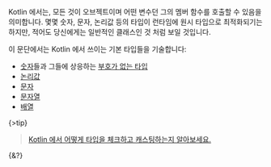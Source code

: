 Kotlin 에서는, 모든 것이 오브젝트이며 어떤 변수던 그의 멤버 함수를 호출할 수 있음을 의미합니다.
몇몇 숫자, 문자, 논리값 등의 타입이 런타임에 원시 타입으로 최적화되기는 하지만, 적어도 당신에게는 일반적인 클래스인 것 처럼 보일 것입니다.

이 문단에서는 Kotlin 에서 쓰이는 기본 타입들을 기술합니다:

- [숫자](/docs/numbers.md)들과 그들에 상응하는 [부호가 없는 타입](/docs/unsigned-integer-types.md)
- [논리값](/docs/booleans.md)
- [문자](/docs/characters.md)
- [문자열](/docs/strings.md)
- [배열](/docs/arrays.md)

{>tip}
> [Kotlin 에서 어떻게 타입을 체크하고 캐스팅하는지 알아보세요.](/docs/typecasts.md)

{&?}
